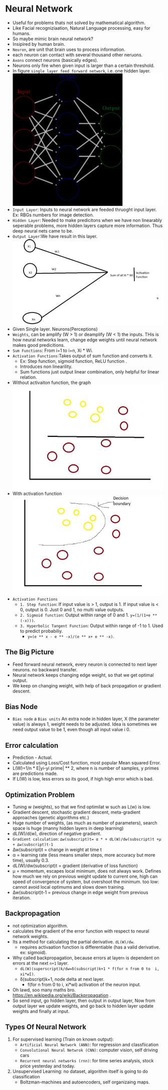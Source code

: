 # Neural Network
- Useful for problems thats not solved by mathematical algorithm.
- Like Facial recogniziaation, Natural Language processing, easy for humans.
- So maybe mimic brain neural network?
- Insipired by human brain.
- `Neuron`, are unit that brain uses to process information.
- each neuron can contact with several thousand other neruons.
- `Axons` connect neurons (basically edges).
- Neurons only fire when given input is larger than a certain threshold.
- In figure `single layer feed forward network`, i.e. one hidden layer.
![neural_network.png](./neural_network.png)
- `Input Layer`: Inputs to neural network are feeded thruoght input layer. Ex: RBGs numbers for image detection.
- `Hidden Layer`: Needed to make predicitons when we have non linearably seperable problems, more hidden layers capture more information. Thus deep neural nets came to be.
- `Output Layer`:We have result in this layer.
![Activation.png](./Activation.png)
- Given Single layer. Neurons(Perceptions)
- `Weights`, can be amplify (W > 1) or deamplify (W < 1) the inputs. THis is how neural networks learn, change edge weights until neural network makes good predicitions.
- `Sum Functions`: From i=1 to i=n, Xi * Wi.
- `Activation Functions`:Takes output of sum function and converts it.
    - Ex: Step function, sigmoid function, ReLU function .
    - Introduces non linearility.
    - Sum functions just output linear combination, only helpful for linear relation.
- Without activaiton function, the graph
![no_activation.png](./no_activation.png)
- With activation function
![with_activation_function.png](./with_activation_function.png)
- `Activation Functions`
    - `1. Step function`: If input value is > 1, output is 1. If input value is < 0, output is 0. Just 0 and 1, no multi value outputs.
    - `2. Sigmoid function`: Output within range of 0 and 1. `y=(1/(1+e ** (-x)))`.
    - `3. Hyperbolic Tangent Function`:  Output within range of -1 to 1. Used to predict probabiliy.
        - `y=(e ** x - e ** -x)/(e ** x+ e ** -x)`.

## The Big Picture
- Feed forward neural network, every neuron is connected to next layer neurons. no backward transfer.
- Neural network keeps changing edge weight, so that we get optimal output.
- We keep on changing weight, with help of back propagation or gradient descent.

## Bias Node
- `Bias node` a `Bias units` An extra node in hidden layer, X (the parameter value) is always 1, weight needs to be adjusted. Idea is sometimes we need output value to be 1, even though all input value i 0.

## Error calculation
- Prediction - Actual.
- Calculated using Loss/Cost function, most popular Mean squared Error.
- L(W)=1/n * E|yi-yi prime| ** 2, where n is number of samples, y primes are predictions made.
- If L(W) is low, less errors so its good, if high high error which is bad.

## Optimization Problem
- Tuning w (weights), so that we find optimilat w such as L(w) is low.
- Gradient descent, stochastic gradient descent, meta-gradient approaches (genetic algorithms etc.)
- Huge number of weights, (as much as number of parameters), search space is huge (manny hidden layers in deep learning)
- dL(W)/d(w), direction of negative gradient.
- `Gradient calculation`: `∆w(subscript)t= α * + dL(W)/dw(subscript)t +μ + ∆w(subscript)t-1`
- ∆w(subscript)t = change in weight at time t
- α = learning rate (less means smaller steps, more accuracy but more time), usually 0.3.
- dL(W)/dw(subscript)t  = gradient (derivative of loss function)
- μ = momentum, escapes local minimum, does not always work. Defines how much we rely on previous weight update to current one, high can speed of convergence of system, but overshoot the minimum. too low: cannot avoid local optimums and slows down training.
- ∆w(subscript)t-1 = previous change in edge weight from previous iteration.

## Backpropagation
- not optimization algorithm.
- calculates the gradient of the error function with respect to neural network weights.
- Its a method for calculating the partial derivative. `dL(W)/dw`.
    - requires activaation function is differentiable (has a valid derivative. ex: sigmoid).
- Why called backpropagation, because errors at layer`n` is dependent on errors at the next `n+1` layer.
    - `dL(W)(superscript)k/dw=δ(subscript)k+1 * f(for n from 0 to  i, xi*wI)`.
    - δ(subscript)k+1, node delta at next layer.
        - f(for n from 0 to  i, xi*wI) activation of the neuron input.
- Oh lawd, soo many maths bro. https://en.wikipedia.org/wiki/Backpropagation .
- So send input, go hidden layer, then output in output layer, Now from output layer we update weights, and go back to hidden layer update weights and finally at input.

## Types Of Neural Network
1. For supervised learning (Train on known output):
   - `Artificial Neural Network (ANN)`: for regression and classfiication
   - `Convolutional Neural Netwrok (CNN)`: computer vision, self driving cars
   - `Recurrent neural networks (rnn)`: for time series analysis, stock price yesterday and today.
2. Unsupervised Learning: no dataset, algorithm itself is going to do classification
   - Boltzman-machines and autoencoders, self organizaing maps.

